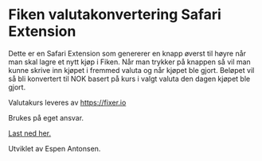 # Fiken valutakonvertering Safari Extension

Dette er en Safari Extension som genererer en knapp øverst til høyre når man skal lagre et nytt kjøp i Fiken. Når man trykker på knappen så vil man kunne skrive inn kjøpet i fremmed valuta og når kjøpet ble gjort. Beløpet vil så bli konvertert til NOK basert på kurs i valgt valuta den dagen kjøpet ble gjort.

Valutakurs leveres av https://fixer.io

Brukes på eget ansvar.

[Last ned her.](https://github.com/espen/fiken-currency-converter/raw/master/dist/Fiken%20Currency%20Converter.safariextz)

Utviklet av Espen Antonsen.
